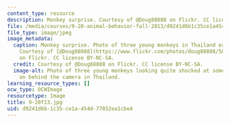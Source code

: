 ```yaml
---
content_type: resource
description: Monkey surprise. Courtesy of @Doug88888 on Flickr. CC license BY-NC-SA.
file: /media/courses/9-20-animal-behavior-fall-2013/d9241d6b1c35ce1a454d77032ea1cbe4_9-20f13.jpg
file_type: image/jpeg
image_metadata:
  caption: Monkey surprise. Photo of three young monkeys in Thailand expressing surprise.
    Courtesy of [@Doug88888](https://www.flickr.com/photos/doug88888/5888927678/)
    on Flickr. CC license BY-NC-SA.
  credit: Courtesy of @Doug88888 on Flickr. CC license BY-NC-SA.
  image-alt: Photo of three young monkeys looking quite shocked at something going
    on behind the camera in Thailand.
learning_resource_types: []
ocw_type: OCWImage
resourcetype: Image
title: 9-20f13.jpg
uid: d9241d6b-1c35-ce1a-454d-77032ea1cbe4
---
```

